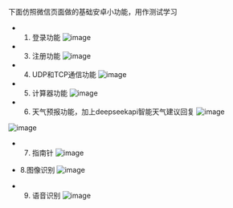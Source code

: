 
下面仿照微信页面做的基础安卓小功能，用作测试学习

- 1. 登录功能 
![image](https://github.com/user-attachments/assets/ef926153-78bd-479c-9c17-462b2e3aabc5)


- 3. 注册功能
![image](https://github.com/user-attachments/assets/a3874969-0610-4637-b079-05281cf84bac)

- 4. UDP和TCP通信功能
![image](https://github.com/user-attachments/assets/0de6fa14-9ea8-4314-85f4-97be9806ea6a)

- 5. 计算器功能
![image](https://github.com/user-attachments/assets/087b88cc-d825-44dc-b92e-b2275e096b4d)

- 6. 天气预报功能，加上deepseekapi智能天气建议回复
![image](https://github.com/user-attachments/assets/9adab711-e5c0-4c1f-9281-9cc8f999ca36)

![image](https://github.com/user-attachments/assets/02636c3b-a16c-4608-80cd-04aa2ba13902)

- 7. 指南针
![image](https://github.com/user-attachments/assets/4d75c147-ce4c-4b7e-a982-57caae2e29bc)

- 8.图像识别
![image](https://github.com/user-attachments/assets/895bd07b-e640-4cc8-9821-8cda4a336c88)

- 9. 语音识别
![image](https://github.com/user-attachments/assets/7c66bb9e-57ca-4491-bd94-9cd833d6a10a)


